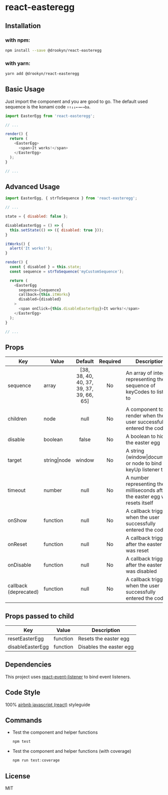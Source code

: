 # react-easteregg

## Installation

### with npm:

```sh
npm install --save @drookyn/react-easteregg
```

### with yarn:

```sh
yarn add @drookyn/react-easteregg
```

## Basic Usage

Just import the component and you are good to go. The default used sequence is the konami code `↑↑↓↓←→←→ba`.

```javascript
import EasterEgg from 'react-easteregg';

// ...

render() {
  return (
    <EasterEgg>
      <span>It works!</span>
    </EasterEgg>
  );
}

// ...
```

## Advanced Usage

```javascript
import EasterEgg, { strToSequence } from 'react-easteregg';

// ...

state = { disabled: false };

disableEasterEgg = () => {
  this.setState(() => ({ disabled: true }));
}

itWorks() {
  alert('It works!');
}

render() {
  const { disabled } = this.state;
  const sequence = strToSequence('myCustomSequence');

  return (
    <EasterEgg
      sequence={sequence}
      callback={this.itWorks}
      disabled={disabled}
    >
      <span onClick={this.disableEasterEgg}>It works!</span>
    </EasterEgg>
  );
}

// ...
```

## Props
| Key       | Value          | Default     | Required | Description                                                                                           |
|-----------|----------------|:-----------:|:--------:|-------------------------------------------------------------------------------------------------------|
| sequence  | array          | [38, 38, 40, 40, 37, 39, 37, 39, 66, 65]   | No       | An array of integer representing the sequence of keyCodes to listen to |
| children  | node           | null        | No       | A component to render when the user successfully entered the code                                     |
| disable   | boolean        | false       | No       | A boolean to hide the easter egg                                                                      |
| target    | string\|node   | window      | No       | A string (window\|document) or node to bind the keyUp listener to                                     |
| timeout   | number         | null        | No       | A number representing the milliseconds after the easter egg will resets itself                        |
| onShow    | function       | null        | No       | A callback triggered when the user successfully entered the code                                      |
| onReset   | function       | null        | No       | A callback triggered after the easter egg was reset                                                   |
| onDisable | function       | null        | No       | A callback triggered after the easter egg was disabled                                                |
| callback (deprecated)  | function       | null        | No       | A callback triggered when the user successfully entered the code                         |

## Props passed to child
| Key              | Value          | Description                                             |
|------------------|----------------|---------------------------------------------------------|
| resetEasterEgg   | function       | Resets the easter egg                                   |
| disableEasterEgg | function       | Disables the easter egg                                 |

## Dependencies
This project uses [react-event-listener](https://www.npmjs.com/package/react-event-listener) to bind event listeners.

## Code Style
100% [airbnb javascript (react)](https://github.com/airbnb/javascript/tree/master/react) styleguide

## Commands
- Test the component and helper functions

  ```javascript
  npm test
  ```

- Test the component and helper functions (with coverage)

  ```javascript
  npm run test:coverage
  ```

## License

MIT
